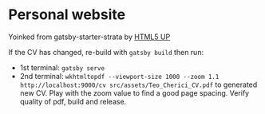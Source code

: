 # Personal website

Yoinked from gatsby-starter-strata by [HTML5 UP](https://html5up.net/)

If the CV has changed, re-build with `gatsby build` then run:
 - 1st terminal: `gatsby serve`
 - 2nd terminal: `wkhtmltopdf --viewport-size 1000 --zoom 1.1 http://localhost:9000/cv src/assets/Teo_Cherici_CV.pdf`
to generated new CV.
Play with the zoom value to find a good page spacing.
Verify quality of pdf, build and release.